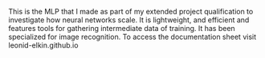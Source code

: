 This is the MLP that I made as part of my extended project qualification to investigate how neural networks scale. It is lightweight, and efficient and features tools for gathering intermediate data of training.
It has been specialized for image recognition.
To access the documentation sheet visit leonid-elkin.github.io
